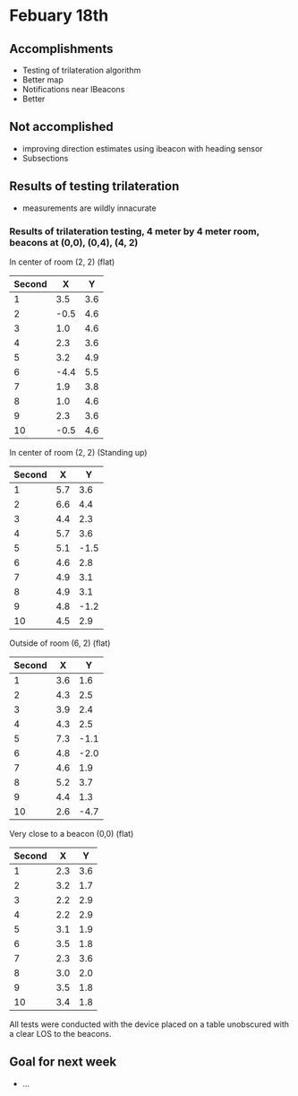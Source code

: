 # Febuary 18th


## Accomplishments

* Testing of trilateration algorithm
* Better map
* Notifications near IBeacons
* Better 

## Not accomplished

* improving direction estimates using ibeacon with heading sensor
* Subsections

## Results of testing trilateration

* measurements are wildly innacurate

### Results of trilateration testing, 4 meter by 4 meter room, beacons at (0,0), (0,4), (4, 2)


In center of room (2, 2) (flat)

| Second | X | Y |
|--------|---|---|
| 1 | 3.5 | 3.6 |
| 2 | -0.5 | 4.6 |
| 3 | 1.0 | 4.6 |
| 4 | 2.3 | 3.6 |
| 5 | 3.2 | 4.9 |
| 6 | -4.4 | 5.5 |
| 7 | 1.9 | 3.8 | 
| 8 | 1.0 | 4.6 |
| 9 | 2.3 | 3.6 |
| 10 | -0.5 | 4.6 | 

In center of room (2, 2) (Standing up)

| Second | X | Y |
|--------|---|---|
| 1 | 5.7 | 3.6 |
| 2 | 6.6 | 4.4 |
| 3 | 4.4 | 2.3 |
| 4 | 5.7 | 3.6 |
| 5 | 5.1 | -1.5 |
| 6 | 4.6 | 2.8 |
| 7 | 4.9 | 3.1 | 
| 8 | 4.9 | 3.1 |
| 9 | 4.8 | -1.2 |
| 10 | 4.5 | 2.9 | 


Outside of room (6, 2) (flat)

| Second | X | Y |
|--------|---|---|
| 1 | 3.6 | 1.6 |
| 2 | 4.3 | 2.5 |
| 3 | 3.9 | 2.4 |
| 4 | 4.3 | 2.5 |
| 5 | 7.3 | -1.1 |
| 6 | 4.8 | -2.0 |
| 7 | 4.6 | 1.9 | 
| 8 | 5.2 | 3.7 |
| 9 | 4.4 | 1.3 |
| 10 | 2.6 | -4.7 | 


Very close to a beacon (0,0) (flat)

| Second | X | Y |
|--------|---|---|
| 1 | 2.3 | 3.6 |
| 2 | 3.2 | 1.7 |
| 3 | 2.2 | 2.9 |
| 4 | 2.2 | 2.9 |
| 5 | 3.1 | 1.9 |
| 6 | 3.5 | 1.8 |
| 7 | 2.3 | 3.6 | 
| 8 | 3.0 | 2.0 |
| 9 | 3.5 | 1.8 |
| 10 | 3.4 | 1.8 | 

All tests were conducted with the device placed on a table unobscured with a clear LOS to the beacons.


## Goal for next week

* ...
